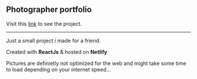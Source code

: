 ## Photographer portfolio

Visit this [link](https://theo-portfolio.netlify.app/#/albums) to see the project.

---

Just a small project i made for a friend.

Created with **ReactJs** & hosted on **Netlify**

Pictures are definietly not optimized for the web and might take some time to load depending on your internet speed...
